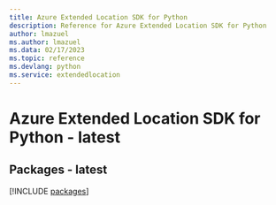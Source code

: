 ```yaml
---
title: Azure Extended Location SDK for Python
description: Reference for Azure Extended Location SDK for Python
author: lmazuel
ms.author: lmazuel
ms.data: 02/17/2023
ms.topic: reference
ms.devlang: python
ms.service: extendedlocation
---
```

# Azure Extended Location SDK for Python - latest
## Packages - latest
[!INCLUDE [packages](extended-location-index.md)]